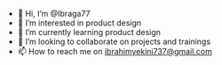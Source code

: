 - 👋 Hi, I’m @Ibraga77
- 👀 I’m interested in product design
- 🌱 I’m currently learning product design
- 💞️ I’m looking to collaborate on projects and trainings
- 📫 How to reach me on ibrahimyekini737@gmail.com

<!---
Ibraga77/Ibraga77 is a ✨ special ✨ repository because its `README.md` (this file) appears on your GitHub profile.
You can click the Preview link to take a look at your changes.
--->
